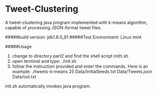 # Tweet-Clustering
A tweet-clustering java program implemented with k-means algorithm, capable of processing JSON-format tweet files.

#####build version: jdk1.8.0_91
#####Test Environment: Linux mint 

#####Usage

1. change to directory part2 and find the shell script 
				inith.sh
2. open terminal and type: ./init.sh
3. follow the instruction provided and enter the commands. Here is an example:
    ./tweets-k-means 25 Data/InitialSeeds.txt Data/Tweets.json Data/out.txt

init.sh automatically invokes java program. 
